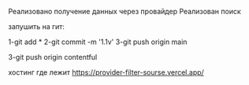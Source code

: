 Реализовано получение данных через провайдер
Реализован поиск

запушить на гит:

1-git add *
2-git commit -m '1.1v'
3-git push origin main

3-git push origin contentful

хостинг  где лежит  https://provider-filter-sourse.vercel.app/